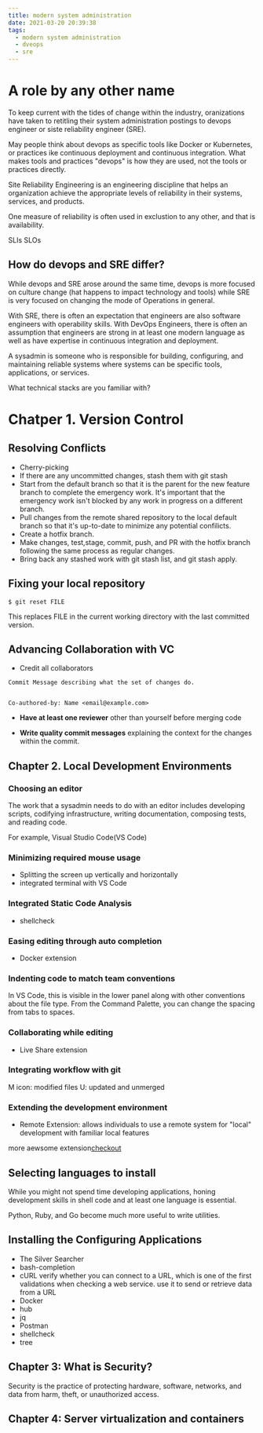 ```yaml
---
title: modern system administration
date: 2021-03-20 20:39:38
tags: 
  - modern system administration
  - dveops
  - sre
---
```

# A role by any other name
To keep current with the tides of change within the industry, oranizations have taken to retitling their system administration postings to
devops engineer or siste reliability engineer (SRE).

May people think about devops as specific tools like Docker or Kubernetes, or practices ike continuous deployment and continuous integration.
What makes tools and practices "devops" is how they are used, not the tools or practices directly.


Site Reliability Engineering is an engineering discipline that helps an organization achieve the appropriate levels of reliability in their
systems, services, and products.

One measure of reliability is often used in exclustion to any other, and that is availability.

SLIs
SLOs

## How do devops and SRE differ?
While devops and SRE arose around the same time, devops is more focused on culture change (hat happens to impact technology and tools) while
SRE is very focused on changing the mode of Operations in general.

With SRE, there is often an expectation that engineers are also software engineers with operability skills. With DevOps Engineers, there is often an assumption that engineers are strong in at least one modern language as well as have expertise in continuous integration and deployment.

A sysadmin is someone who is responsible for building, configuring, and maintaining reliable systems where systems can be specific tools,
applications, or services.

What technical stacks are you familiar with?

# Chatper 1. Version Control
## Resolving Conflicts
- Cherry-picking
- If there are any uncommitted changes, stash them with git stash
- Start from the default branch so that it is the parent for the new feature branch to complete the emergency work. It's important that 
the emergency work isn't blocked by any work in progress on a different branch.
- Pull changes from the remote shared repository to the local default branch so that it's up-to-date to minimize any potential confilicts.
- Create a hotfix branch.
- Make changes, test,stage, commit, push, and PR with the hotfix branch following the same process as regular changes.
- Bring back any stashed work with git stash list, and git stash apply.

## Fixing your local repository
```
$ git reset FILE
```
This replaces FILE in the current working directory with the last committed version.
## Advancing Collaboration with VC
- Credit all collaborators

```
Commit Message describing what the set of changes do.


Co-authored-by: Name <email@example.com>

```
- **Have at least one reviewer** other than yourself before merging code

- **Write quality commit messages** explaining the context for the changes within the commit.

## Chapter 2. Local Development Environments
### Choosing an editor
The work that a sysadmin needs to do with an editor includes developing scripts, codifying infrastructure, writing documentation, composing tests,
and reading code.

For example, Visual Studio Code(VS Code)
### Minimizing required mouse usage
- Splitting the screen up vertically and horizontally
- integrated terminal with VS Code
### Integrated Static Code Analysis
- shellcheck 
### Easing editing through auto completion
- Docker extension
### Indenting code to match team conventions
In VS Code, this is visible in the lower panel along with other conventions about the file type. From the Command Palette, you can change the spacing from tabs to spaces.
### Collaborating while editing
- Live Share extension
### Integrating workflow with git
M icon: modified files
U: updated and unmerged
### Extending the development environment
- Remote Extension: allows individuals to use a remote system for "local" development with familiar local features

more aewsome extension[checkout](https://github.com/viatsko/awesome-vscode)

## Selecting languages to install
While you might not spend time developing applications, honing development skills in shell code and at least one language is essential.

Python, Ruby, and Go become much more useful to write utilities.

## Installing the Configuring Applications
- The Silver Searcher
- bash-completion
- cURL
verify whether you can connect to a URL, which is one of the first validations when checking a web service.
use it to send or retrieve data from a URL
- Docker
- hub
- jq
- Postman
- shellcheck
- tree

## Chapter 3: What is Security?
Security is the practice of protecting hardware, software, networks, and data from harm, theft, or unauthorized access.

## Chapter 4: Server virtualization and containers

